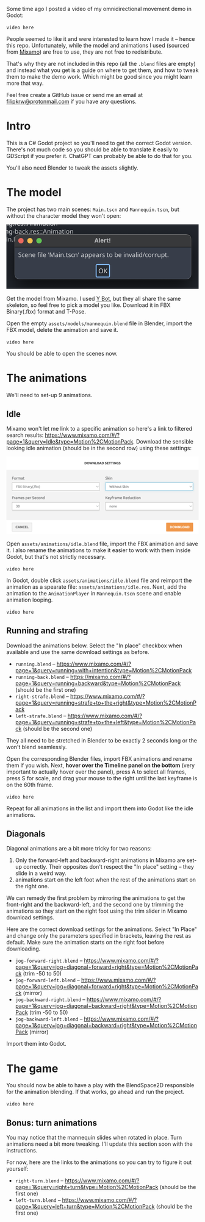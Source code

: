 Some time ago I posted a video of my omnidirectional movement demo in Godot:

`video here`

People seemed to like it and were interested to learn how I made it – hence this repo. Unfortunately, while the model and animations I used (sourced from [Mixamo](https://www.mixamo.com/)) are free to use, they are not free to redistribute.

That's why they are not included in this repo (all the `.blend` files are empty) and instead what you get is a guide on where to get them, and how to tweak them to make the demo work. Which might be good since you might learn more that way.

Feel free create a GitHub issue or send me an email at filipkrw@protonmail.com if you have any questions.

# Intro

This is a C# Godot project so you'll need to get the correct Godot version. There's not much code so you should be able to translate it easily to GDScript if you prefer it. ChatGPT can probably be able to do that for you.

You'll also need Blender to tweak the assets slightly.

# The model

The project has two main scenes: `Main.tscn` and `Mannequin.tscn`, but without the character model they won't open:

![Scene corrupted](media/1-scene-corrupted.png)

Get the model from Mixamo. I used [Y Bot](https://www.mixamo.com/#/?page=1&query=Y+Bot&type=Character), but they all share the same skeleton, so feel free to pick a model you like. Download it in FBX Binary(.fbx) format and T-Pose.

Open the empty `assets/models/mannequin.blend` file in Blender, import the FBX model, delete the animation and save it.

`video here`

You should be able to open the scenes now.

# The animations

We'll need to set-up 9 animations.

## Idle

Mixamo won't let me link to a specific animation so here's a link to filtered search results: https://www.mixamo.com/#/?page=1&query=Idle&type=Motion%2CMotionPack. Download the sensible looking idle animation (should be in the second row) using these settings:

![Animation download](media/3-animation-download.png)

Open `assets/animations/idle.blend` file, import the FBX animation and save it. I also rename the animations to make it easier to work with them inside Godot, but that's not strictly necessary.

`video here`

In Godot, double click `assets/animations/idle.blend` file and reimport the animation as a spearate file: `assets/animations/idle.res`. Next, add the animation to the `AnimationPlayer` in `Mannequin.tscn` scene and enable animation looping.

`video here`

## Running and strafing

Download the animations below. Select the "In place" checkbox when available and use the same download settings as before.

- `running.blend` – https://www.mixamo.com/#/?page=1&query=running+with+intention&type=Motion%2CMotionPack
- `running-back.blend` – https://mixamo.com/#/?page=1&query=running+backward&type=Motion%2CMotionPack (should be the first one)
- `right-strafe.blend` – https://www.mixamo.com/#/?page=1&query=running+strafe+to+the+right&type=Motion%2CMotionPack
- `left-strafe.blend` – https://www.mixamo.com/#/?page=1&query=running+strafe+to+the+left&type=Motion%2CMotionPack (should be the second one)

They all need to be stretched in Blender to be exactly 2 seconds long or the won't blend seamlessly.

Open the corresponding Blender files, import FBX animations and rename them if you wish. Next, **hover over the Timeline panel on the bottom** (very important to actually hover over the panel), press A to select all frames, press S for scale, and drag your mouse to the right until the last keyframe is on the 60th frame.

`video here`

Repeat for all animations in the list and import them into Godot like the idle animations.

## Diagonals

Diagonal animations are a bit more tricky for two reasons:

1. Only the forward-left and backward-right animations in Mixamo are set-up correctly. Their opposites don't respect the "In place" setting – they slide in a weird way.
2. animations start on the left foot when the rest of the animations start on the right one.

We can remedy the first problem by mirroring the animations to get the front-right and the backward-left, and the second one by trimming the animations so they start on the right foot using the trim slider in Mixamo download settings.

Here are the correct download settings for the animations. Select "In Place" and change only the parameters specified in brackets, leaving the rest as default. Make sure the animation starts on the right foot before downloading.

- `jog-forward-right.blend` – https://www.mixamo.com/#/?page=1&query=jog+diagonal+forward+right&type=Motion%2CMotionPack (trim -50 to 50)
- `jog-forward-left.blend` – https://www.mixamo.com/#/?page=1&query=jog+diagonal+forward+right&type=Motion%2CMotionPack (mirror)
- `jog-backward-right.blend` – https://www.mixamo.com/#/?page=1&query=jog+diagonal+backward+right&type=Motion%2CMotionPack (trim -50 to 50)
- `jog-backward-left.blend` – https://www.mixamo.com/#/?page=1&query=jog+diagonal+backward+right&type=Motion%2CMotionPack (mirror)

Import them into Godot.

# The game

You should now be able to have a play with the BlendSpace2D responsible for the animation blending. If that works, go ahead and run the project.

`video here`

## Bonus: turn animations

You may notice that the mannequin slides when rotated in place. Turn animations need a bit more tweaking. I'll update this section soon with the instructions.

For now, here are the links to the animations so you can try to figure it out yourself:

- `right-turn.blend` – https://www.mixamo.com/#/?page=1&query=right+turn&type=Motion%2CMotionPack (should be the first one)
- `left-turn.blend` – https://www.mixamo.com/#/?page=1&query=left+turn&type=Motion%2CMotionPack (should be the first one)
